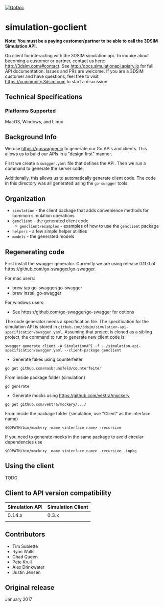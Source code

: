 [![GoDoc](https://godoc.org/github.com/3DSIM/simulation-goclient?status.svg)](https://godoc.org/github.com/3DSIM/simulation-goclient)

# simulation-goclient
**Note: You must be a paying customer/partner to be able to call the 3DSIM Simulation API.**

Go client for interacting with the 3DSIM simulation api.  To inquire about becoming a customer or partner, contact us here: http://3dsim.com/#contact.  See http://docs.simulationapi.apiary.io for full API documentation.
Issues and PRs are welcome.  If you are a 3DSIM customer and have questions, feel free to visit https://community.3dsim.com to start a discussion.

## Technical Specifications

### Platforms Supported
MacOS, Windows, and Linux

## Background Info
We use https://goswagger.io to generate our Go APIs and clients.  This allows
us to build our APIs in a "design first" manner.

First we create a `swagger.yaml` file that defines the API.  Then we run a command
to generate the server code.

Additionally, this allows us to automatically generate client code.  The code in this
directory was all generated using the `go-swagger` tools.


## Organization
* `simulation` - the client package that adds convenience methods for common simulation operations
* `genclient` - the generated client code
   * `genclient/examples` - examples of how to use the `genclient` package
* `helpers` - a few simple helper utilities
* `models` - the generated models

## Regenerating code
First install the swagger generator.  Currently we are using release 0.11.0 of https://github.com/go-swagger/go-swagger.

For mac users:
* brew tap go-swagger/go-swagger
* brew install go-swagger

For windows users:
* See https://github.com/go-swagger/go-swagger for options

The code generator needs a specification file.  The specification for the simulation API is stored in `github.com/3dsim/simulation-api-specification/swagger.yaml`.  Assuming that project
is cloned as a sibling project, the command to run to generate new client code is:
```
swagger generate client -A SimulationAPI -f ../simulation-api-specification/swagger.yaml --client-package genclient
```


* Generate fakes using counterfeiter
```
go get github.com/maxbrunsfeld/counterfeiter
```
From inside package folder (simulation)
```
go generate
```

* Generate mocks using https://github.com/vektra/mockery
```
go get github.com/vektra/mockery/.../
```
From inside the package folder (simulation, use "Client" as the interface name)
```
$GOPATH/bin/mockery -name <interface name> -recursive
```

If you need to generate mocks in the same package to avoid circular dependencies use
```
$GOPATH/bin/mockery -name <interface name> -recursive -inpkg
```

## Using the client
TODO

## Client to API version compatibility

| Simulation API | Simulation Client |
| ------------- | ------------- |
| 0.14.x  | 0.3.x |
|||


## Contributors
* Tim Sublette
* Ryan Walls
* Chad Queen
* Pete Krull
* Alex Drinkwater
* Justin Jensen

## Original release
January 2017
